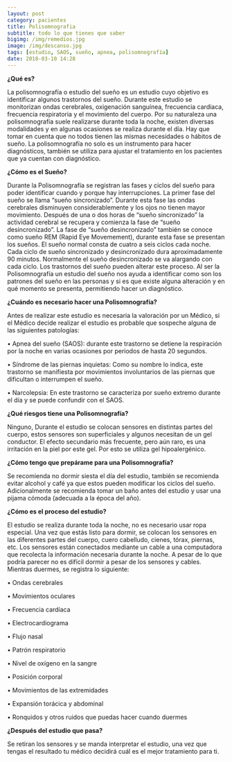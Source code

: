 ```yaml
---
layout: post
category: pacientes
title: Polisomnografia
subtitle: todo lo que tienes que saber
bigimg: /img/remedios.jpg
image: /img/descanso.jpg
tags: [estudio, SAOS, sueño, apnea, polisomnografía]
date: 2018-03-10 14:28
---
```


**¿Qué es?**

La polisomnografía o estudio del sueño es un estudio cuyo objetivo es identificar algunos trastornos del sueño. Durante este estudio se monitorizan ondas cerebrales, oxigenación sanguínea, frecuencia cardiaca, frecuencia respiratoria y el movimiento del cuerpo.
Por su naturaleza una polisomnografía suele realizarse durante toda la noche, existen diversas modalidades y en algunas ocasiones se realiza durante el día. Hay que tomar en cuenta que no todos tienen las mismas necesidades o hábitos de sueño.
La polisomnografía no solo es un instrumento para hacer diagnósticos, también se utiliza para ajustar el tratamiento en los pacientes que ya cuentan con diagnóstico.

**¿Cómo es el Sueño?**

Durante la Polisomnografía se registran las fases y ciclos del sueño para poder identificar cuando y porque hay interrupciones.
La primer fase del sueño se llama “sueño sincronizado”. Durante esta fase las ondas cerebrales disminuyen considerablemente y los ojos no tienen mayor movimiento. Después de una o dos horas de “sueño sincronizado” la actividad cerebral se recupera y comienza la fase de “sueño desincronizado”. La fase de “sueño desincronizado” también se conoce como sueño REM (Rapid Eye Movemement), durante esta fase se presentan los sueños. 
El sueño normal consta de cuatro a seis ciclos cada noche. Cada ciclo de sueño sincronizado y desincronizado dura aproximadamente 90 minutos. Normalmente el sueño desincronizado se va alargando con cada ciclo. Los trastornos del sueño pueden alterar este proceso.
Al ser la Polisomnografía un estudio del sueño nos ayuda a identificar como son los patrones del sueño en las personas y si es que existe alguna alteración y en qué momento se presenta, permitiendo hacer un diagnóstico.

**¿Cuándo es necesario hacer una Polisomnografía?**

Antes de realizar este estudio es necesaria la valoración por un Médico, si el Médico decide realizar el estudio es probable que sospeche alguna de las siguientes patologías:

•	Apnea del sueño (SAOS): durante este trastorno se detiene la respiración por la noche en varias ocasiones por periodos de hasta 20 segundos.

•	Síndrome de las piernas inquietas: Como su nombre lo indica, este trastorno se manifiesta por movimientos involuntarios de las piernas que dificultan o interrumpen el sueño.

•	 Narcolepsia: En este trastorno se caracteriza por sueño extremo durante el día y se puede confundir con el SAOS.


**¿Qué riesgos tiene una Polisomnografía?**

Ninguno, Durante el estudio se colocan sensores en distintas partes del cuerpo, estos sensores son superficiales y algunos necesitan de un gel conductor. El efecto secundario más frecuente, pero aún raro, es una irritación en la piel por este gel. Por esto se utiliza gel hipoalergénico.

**¿Cómo tengo que prepárame para una Polisomnografía?**

Se recomienda no dormir siesta el día del estudio, también se recomienda evitar alcohol y café ya que estos pueden modificar los ciclos del sueño. Adicionalmente se recomienda tomar un baño antes del estudio y usar una pijama cómoda (adecuada a la época del año).

**¿Cómo es el proceso del estudio?**

El estudio se realiza durante toda la noche, no es necesario usar ropa especial.
Una vez que estás listo para dormir, se colocan los sensores en las diferentes partes del cuerpo, cuero cabelludo, cienes, tórax, piernas, etc. Los sensores están conectados mediante un cable a una computadora que recolecta la información necesaria durante la noche. A pesar de lo que podría parecer no es difícil dormir a pesar de los sensores y cables.
Mientras duermes, se registra lo siguiente:

•	Ondas cerebrales

•	Movimientos oculares

•	Frecuencia cardíaca

•	Electrocardiograma

•	Flujo nasal

•	Patrón respiratorio

•	Nivel de oxígeno en la sangre

•	Posición corporal

•	Movimientos de las extremidades

•	Expansión torácica y abdominal

•	Ronquidos y otros ruidos que puedas hacer cuando duermes

**¿Después del estudio que pasa?**

Se retiran los sensores y se manda interpretar el estudio, una vez que tengas el resultado tu médico decidirá cuál es el mejor tratamiento para ti.
